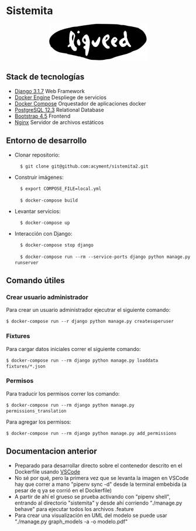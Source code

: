 # Sistemita

<p align="center">
  <img src="sistemita/static/images/logo-top-dark.png" />
</p>

## Stack de tecnologías

- [Django 3.1.7](https://www.djangoproject.com/) Web Framework
- [Docker Engine](https://www.docker.com/) Despliege de servicios
- [Docker Compose](https://docs.docker.com/compose/) Orquestador de aplicaciones docker
- [PostgreSQL 12.3](https://www.postgresql.org/) Relational Database
- [Bootstrap 4.5](https://getbootstrap.com/) Frontend
- [Nginx](https://gitlab.com/mcardozo/aic/-/blob/master/Web%20Server) Servidor
  de archivos estáticos

## Entorno de desarrollo

- Clonar repositorio:

        $ git clone git@github.com:acyment/sistemita2.git

- Construir imágenes:

        $ export COMPOSE_FILE=local.yml

        $ docker-compose build

- Levantar servicios:

        $ docker-compose up

- Interacción con Django:

        $ docker-compose stop django

        $ docker-compose run --rm --service-ports django python manage.py runserver

## Comando útiles

### Crear usuario administrador

Para crear un usuario administrador ejecutrar el siguiente comando:

    $ docker-compose run --r django python manage.py createsuperuser

### Fixtures

Para cargar datos iniciales correr el siguiente comando:

    $ docker-compose run --rm django python manage.py loaddata fixtures/*.json

### Permisos

Para traducir los permisos correr los comando:

    $ docker-compose run --rm django python manage.py permissions_translation

Para agregar los permisos:

    $ docker-compose run --rm django python manage.py add_permissions

## Documentacion anterior

- Preparado para desarrollar directo sobre el contenedor descrito en el Dockerfile usando [VSCode](https://code.visualstudio.com/docs/remote/containers)
- No sé por qué, pero la primera vez que se levanta la imagen en VSCode hay que correr a mano "pipenv sync -d" desde la terminal embebida (a pesar de q ya se corrió en el Dockerfile)
- A partir de ahí el grueso se prueba activando con "pipenv shell", entrando al directorio "sistemita" y desde ahí corriendo "./manage.py behave" para ejecutar todos los archivos .feature
- Para crear una visualización en UML del modelo se puede usar "./manage.py graph_models -a -o modelo.pdf"
